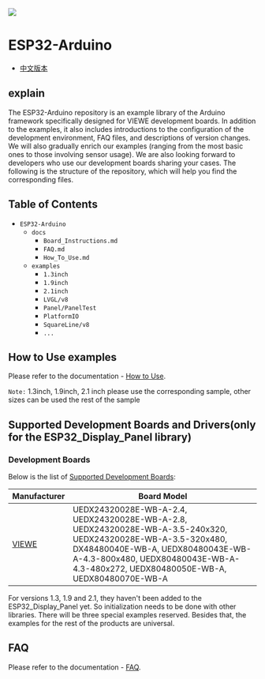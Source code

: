 <div>
 <a href="https://github.com/VIEWESMART/ESP32-Arduino"><img src="https://img.shields.io/badge/latest versions-0.0.1-07c160" /></a>&emsp;
 <div>
  
# ESP32-Arduino
* [中文版本](./README_CN.md)
## explain
The ESP32-Arduino repository is an example library of the Arduino framework specifically designed for VIEWE development boards. In addition to the examples, it also includes introductions to the configuration of the development environment, FAQ files, and descriptions of version changes. We will also gradually enrich our examples (ranging from the most basic ones to those involving sensor usage). We are also looking forward to developers who use our development boards sharing your cases. The following is the structure of the repository, which will help you find the corresponding files.
## Table of Contents
* `ESP32-Arduino`
  * `docs`
    * `Board_Instructions.md`
    * `FAQ.md`
    * `How_To_Use.md`
  * `examples`
    * `1.3inch`
    * `1.9inch`
    * `2.1inch` 
    * `LVGL/v8`
    * `Panel/PanelTest`
    * `PlatformIO`
    * `SquareLine/v8`
    * `...`

## How to Use examples
Please refer to the documentation - [How to Use](./docs/How_To_Use.md).

`Note:` 1.3inch, 1.9inch, 2.1 inch please use the corresponding sample, other sizes can be used the rest of the sample

## Supported Development Boards and Drivers(only for the ESP32_Display_Panel library)
### Development Boards

Below is the list of [Supported Development Boards](docs/Board_Instructions.md):

| **Manufacturer** | **Board Model** |
| ---------------- | --------------- |
| [VIEWE](docs/Board_Instructions.md#viewe) | UEDX24320028E-WB-A-2.4, UEDX24320028E-WB-A-2.8, UEDX24320028E-WB-A-3.5-240x320, UEDX24320028E-WB-A-3.5-320x480, DX48480040E-WB-A, UEDX80480043E-WB-A-4.3-800x480, UEDX80480043E-WB-A-4.3-480x272, UEDX80480050E-WB-A, UEDX80480070E-WB-A|

For versions 1.3, 1.9 and 2.1, they haven't been added to the ESP32_Display_Panel yet. So initialization needs to be done with other libraries. There will be three special examples reserved. Besides that, the examples for the rest of the products are universal.
## FAQ
Please refer to the documentation - [FAQ](./docs/FAQ.md).
